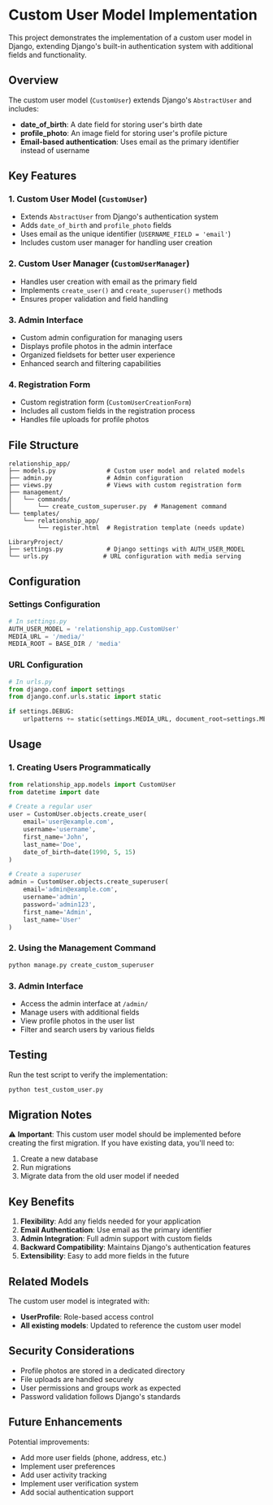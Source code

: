 # Custom User Model Implementation

This project demonstrates the implementation of a custom user model in Django, extending Django's built-in authentication system with additional fields and functionality.

## Overview

The custom user model (`CustomUser`) extends Django's `AbstractUser` and includes:
- **date_of_birth**: A date field for storing user's birth date
- **profile_photo**: An image field for storing user's profile picture
- **Email-based authentication**: Uses email as the primary identifier instead of username

## Key Features

### 1. Custom User Model (`CustomUser`)
- Extends `AbstractUser` from Django's authentication system
- Adds `date_of_birth` and `profile_photo` fields
- Uses email as the unique identifier (`USERNAME_FIELD = 'email'`)
- Includes custom user manager for handling user creation

### 2. Custom User Manager (`CustomUserManager`)
- Handles user creation with email as the primary field
- Implements `create_user()` and `create_superuser()` methods
- Ensures proper validation and field handling

### 3. Admin Interface
- Custom admin configuration for managing users
- Displays profile photos in the admin interface
- Organized fieldsets for better user experience
- Enhanced search and filtering capabilities

### 4. Registration Form
- Custom registration form (`CustomUserCreationForm`)
- Includes all custom fields in the registration process
- Handles file uploads for profile photos

## File Structure

```
relationship_app/
├── models.py              # Custom user model and related models
├── admin.py               # Admin configuration
├── views.py               # Views with custom registration form
├── management/
│   └── commands/
│       └── create_custom_superuser.py  # Management command
└── templates/
    └── relationship_app/
        └── register.html  # Registration template (needs update)

LibraryProject/
├── settings.py            # Django settings with AUTH_USER_MODEL
└── urls.py               # URL configuration with media serving
```

## Configuration

### Settings Configuration
```python
# In settings.py
AUTH_USER_MODEL = 'relationship_app.CustomUser'
MEDIA_URL = '/media/'
MEDIA_ROOT = BASE_DIR / 'media'
```

### URL Configuration
```python
# In urls.py
from django.conf import settings
from django.conf.urls.static import static

if settings.DEBUG:
    urlpatterns += static(settings.MEDIA_URL, document_root=settings.MEDIA_ROOT)
```

## Usage

### 1. Creating Users Programmatically
```python
from relationship_app.models import CustomUser
from datetime import date

# Create a regular user
user = CustomUser.objects.create_user(
    email='user@example.com',
    username='username',
    first_name='John',
    last_name='Doe',
    date_of_birth=date(1990, 5, 15)
)

# Create a superuser
admin = CustomUser.objects.create_superuser(
    email='admin@example.com',
    username='admin',
    password='admin123',
    first_name='Admin',
    last_name='User'
)
```

### 2. Using the Management Command
```bash
python manage.py create_custom_superuser
```

### 3. Admin Interface
- Access the admin interface at `/admin/`
- Manage users with additional fields
- View profile photos in the user list
- Filter and search users by various fields

## Testing

Run the test script to verify the implementation:
```bash
python test_custom_user.py
```

## Migration Notes

⚠️ **Important**: This custom user model should be implemented before creating the first migration. If you have existing data, you'll need to:

1. Create a new database
2. Run migrations
3. Migrate data from the old user model if needed

## Key Benefits

1. **Flexibility**: Add any fields needed for your application
2. **Email Authentication**: Use email as the primary identifier
3. **Admin Integration**: Full admin support with custom fields
4. **Backward Compatibility**: Maintains Django's authentication features
5. **Extensibility**: Easy to add more fields in the future

## Related Models

The custom user model is integrated with:
- **UserProfile**: Role-based access control
- **All existing models**: Updated to reference the custom user model

## Security Considerations

- Profile photos are stored in a dedicated directory
- File uploads are handled securely
- User permissions and groups work as expected
- Password validation follows Django's standards

## Future Enhancements

Potential improvements:
- Add more user fields (phone, address, etc.)
- Implement user preferences
- Add user activity tracking
- Implement user verification system
- Add social authentication support
